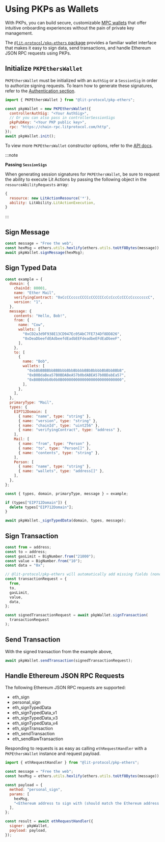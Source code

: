 # Using PKPs as Wallets

With PKPs, you can build secure, customizable [MPC wallets](../resources/pkpsAsWallet) that offer intuitive onboarding experiences without the pain of private key management.

The [`@lit-protocol/pkp-ethers` package](https://github.com/LIT-Protocol/js-sdk/tree/master/packages/pkp-ethers) provides a familiar wallet interface that makes it easy to sign data, send transactions, and handle Ethereum JSON RPC requests using PKPs.

## Initialize `PKPEthersWallet`

`PKPEthersWallet` must be initialized with an `AuthSig` or a `SessionSig` in order to authorize signing requests. To learn how to generate these signatures, refer to the [Authentication section](../SDK/Explanation/authentication/overview).

```js
import { PKPEthersWallet } from "@lit-protocol/pkp-ethers";

const pkpWallet = new PKPEthersWallet({
  controllerAuthSig: "<Your AuthSig>",
  // Or you can also pass in controllerSessionSigs
  pkpPubKey: "<Your PKP public key>",
  rpc: "https://chain-rpc.litprotocol.com/http",
});
await pkpWallet.init();
```

To view more `PKPEthersWallet` constructor options, refer to the [API docs](https://js-sdk.litprotocol.com/interfaces/types_src.PKPEthersWalletProp.html).

:::note

**Passing `SessionSigs`**

When generating session signatures for `PKPEthersWallet`, be sure to request the ability to execute Lit Actions by passing the following object in the `resourceAbilityRequests` array:

```js
{
  resource: new LitActionResource('*'),
  ability: LitAbility.LitActionExecution,
}
```

:::

## Sign Message

```js
const message = "Free the web";
const hexMsg = ethers.utils.hexlify(ethers.utils.toUtf8Bytes(message));
await pkpWallet.signMessage(hexMsg);
```

## Sign Typed Data

```js
const example = {
  domain: {
    chainId: 80001,
    name: "Ether Mail",
    verifyingContract: "0xCcCCccccCCCCcCCCCCCcCcCccCcCCCcCcccccccC",
    version: "1",
  },
  message: {
    contents: "Hello, Bob!",
    from: {
      name: "Cow",
      wallets: [
        "0xCD2a3d9F938E13CD947Ec05AbC7FE734Df8DD826",
        "0xDeaDbeefdEAdbeefdEadbEEFdeadbeEFdEaDbeeF",
      ],
    },
    to: [
      {
        name: "Bob",
        wallets: [
          "0xbBbBBBBbbBBBbbbBbbBbbbbBBbBbbbbBbBbbBBbB",
          "0xB0BdaBea57B0BDABeA57b0bdABEA57b0BDabEa57",
          "0xB0B0b0b0b0b0B000000000000000000000000000",
        ],
      },
    ],
  },
  primaryType: "Mail",
  types: {
    EIP712Domain: [
      { name: "name", type: "string" },
      { name: "version", type: "string" },
      { name: "chainId", type: "uint256" },
      { name: "verifyingContract", type: "address" },
    ],
    Mail: [
      { name: "from", type: "Person" },
      { name: "to", type: "Person[]" },
      { name: "contents", type: "string" },
    ],
    Person: [
      { name: "name", type: "string" },
      { name: "wallets", type: "address[]" },
    ],
  },
};

const { types, domain, primaryType, message } = example;

if (types["EIP712Domain"]) {
  delete types["EIP712Domain"];
}

await pkpWallet._signTypedData(domain, types, message);
```

## Sign Transaction

```js
const from = address;
const to = address;
const gasLimit = BigNumber.from("21000");
const value = BigNumber.from("10");
const data = "0x";

// @lit-protocol/pkp-ethers will automatically add missing fields (nonce, chainId, gasPrice, gasLimit)
const transactionRequest = {
  from,
  to,
  gasLimit,
  value,
  data,
};

const signedTransactionRequest = await pkpWallet.signTransaction(
  transactionRequest
);
```

## Send Transaction

With the signed transaction from the example above,

```js
await pkpWallet.sendTransaction(signedTransactionRequest);
```

## Handle Ethereum JSON RPC Requests

The following Ethereum JSON RPC requests are supported:

- eth_sign
- personal_sign
- eth_signTypedData
- eth_signTypedData_v1
- eth_signTypedData_v3
- eth_signTypedData_v4
- eth_signTransaction
- eth_sendTransaction
- eth_sendRawTransaction

Responding to requests is as easy as calling `ethRequestHandler` with a `PKPEthersWallet` instance and request payload.

```js
import { ethRequestHandler } from "@lit-protocol/pkp-ethers";

const message = "Free the web";
const hexMsg = ethers.utils.hexlify(ethers.utils.toUtf8Bytes(message));

const payload = {
  method: "personal_sign",
  params: [
    hexMsg,
    "<Ethereum address to sign with (should match the Ethereum address of your PKP)>",
  ],
};

const result = await ethRequestHandler({
  signer: pkpWallet,
  payload: payload,
});
```
